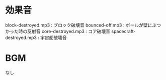 # 効果音
block-destroyed.mp3      : ブロック破壊音
bounced-off.mp3          : ボールが壁にぶつかった時の反射音
core-destroyed.mp3       : コア破壊音
spacecraft-destroyed.mp3 : 宇宙船破壊音

# BGM
なし

